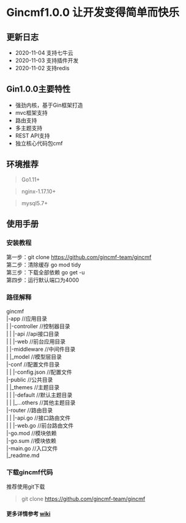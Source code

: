 
# Gincmf1.0.0 让开发变得简单而快乐  
## 更新日志  
* 2020-11-04 支持七牛云  
* 2020-11-03 支持插件开发  
* 2020-11-02 支持redis  
## Gin1.0.0主要特性  
* 强劲内核，基于Gin框架打造  
* mvc框架支持  
* 路由支持  
* 多主题支持  
* REST API支持  
* 独立核心代码包cmf  
## 环境推荐  
> Go1.11+   

> nginx-1.17.10+  

> mysql5.7+  
## 使用手册  
### 安装教程  
第一步：git clone https://github.com/gincmf-team/gincmf  
第二步：清除缓存 go mod tidy  
第三步：下载全部依赖 go get -u  
第四步：运行默认端口为4000  
### 路径解释
gincmf  
|-app //应用目录  
| |-controller //控制器目录  
| | |-api //api接口目录  
| | |-web //前台应用目录  
| |-middleware //中间件目录  
| |_model //模型层目录  
|-conf //配置文件目录  
| | |-config.json //配置文件  
|-public //公共目录  
| |\_themes //主题目录  
| | |-default //默认主题目录  
| | |\_...others //其他主题目录  
|-router //路由目录  
| | |-api.go //接口路由文件  
| | |-web.go //前台路由文件  
|-go.mod  //模块依赖  
|-go.sum  //模块依赖  
|-main.go  //入口文件  
|_readme.md
### 下载gincmf代码
推荐使用git下载  
> git clone https://github.com/gincmf-team/gincmf
#### 更多详情参考 [wiki](https://github.com/gincmf-team/gincmf/wiki)